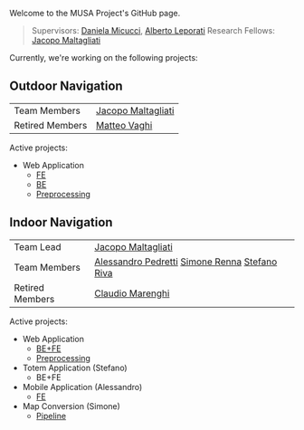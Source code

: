Welcome to the MUSA Project's GitHub page.

> Supervisors: [Daniela Micucci](mailto:daniela.micucci@unimib.it), [Alberto Leporati](mailto:alberto.leporati@unimib.it)
> Research Fellows: [Jacopo Maltagliati](mailto:jacopo.maltagliati@unimib.it)

Currently, we're working on the following projects:

## Outdoor Navigation

|||
|---------|------------------|
|Team Members |[Jacopo Maltagliati](https://github.com/jack23247) |
|Retired Members | [Matteo Vaghi](https://github.com/oet93) |

Active projects:
  - Web Application
    - [FE](https://github.com/unimib-musa/outdoor-frontend)
    - [BE](https://github.com/unimib-musa/outdoor-backend)
    - [Preprocessing](https://github.com/unimib-musa/outdoor-preprocessing)

## Indoor Navigation

|||
|---------|------------------|
|Team Lead |[Jacopo Maltagliati](https://github.com/jack23247) |
|Team Members | [Alessandro Pedretti](https://github.com/Alepedro24) [Simone Renna](https://github.com/RennaSimone) [Stefano Riva](https://github.com/Ste1603) |
|Retired Members | [Claudio Marenghi ](https://github.com/marenghiclaudio) |

Active projects:
  - Web Application
    - [BE+FE](https://github.com/unimib-musa/indoor)
    - [Preprocessing](https://github.com/unimib-musa/indoor-preprocessing)
  - Totem Application  (Stefano)
    - BE+FE
  - Mobile Application (Alessandro)
    - [FE](https://github.com/unimib-musa/mobile-app)
  - Map Conversion (Simone)
    - [Pipeline](https://github.com/unimib-musa/map-conversion-pipeline)
